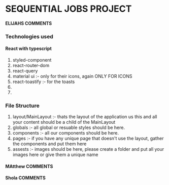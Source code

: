 # SEQUENTIAL JOBS PROJECT

#### ELIJAHS COMMENTS

### Technologies used

#### React with typescript

1. styled-component
2. react-router-dom
3. react-query
4. material ui :- only for their icons, again ONLY FOR ICONS
5. react-toastify :- for the toasts
6.
7.

### File Structure

1. layout/MainLayout :- thats the layout of the application us this and all your content should be a child of the MainLayout
2. globals :- all global or resuable styles should be here.
3. components :- all our components should be here.
4. pages :- if you have any unique page that doesn't use the layout, gather the components and put them here
5. assests :- images should be here, please create a folder and put all your images here or give them a unique name

#### MAtthew COMMENTS

#### Shola COMMENTS
